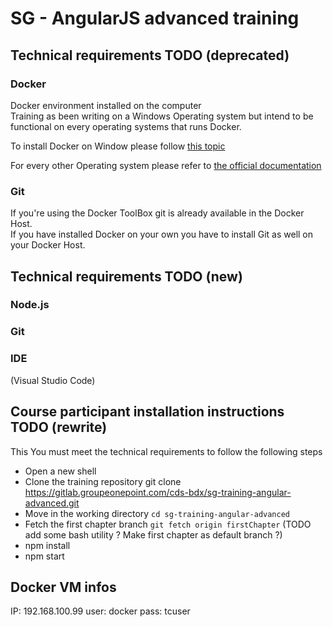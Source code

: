 # SG - AngularJS advanced training

## Technical requirements TODO (deprecated)

### Docker
Docker environment installed on the computer  
Training as been writing on a Windows Operating system but intend to be functional on every operating systems that runs Docker. 

To install Docker on Window please follow [this topic](https://docs.docker.com/toolbox/toolbox_install_windows/#/step-2-install-docker-toolbox)

For every other Operating system please refer to [the official documentation](https://docs.docker.com/engine/installation/)

### Git
If you're using the Docker ToolBox git is already available in the Docker Host.  
If you have installed Docker on your own you have to install Git as well on your Docker Host.

## Technical requirements TODO (new)

### Node.js

### Git

### IDE
(Visual Studio Code)

## Course participant installation instructions TODO (rewrite)

This 
You must meet the technical requirements to follow the following steps
- Open a new shell
- Clone the training repository git clone https://gitlab.groupeonepoint.com/cds-bdx/sg-training-angular-advanced.git
- Move in the working directory `cd sg-training-angular-advanced`
- Fetch the first chapter branch `git fetch origin firstChapter` (TODO add some bash utility ? Make first chapter as default branch ?)
- npm install
- npm start

## Docker VM infos
IP: 192.168.100.99
user: docker
pass: tcuser
